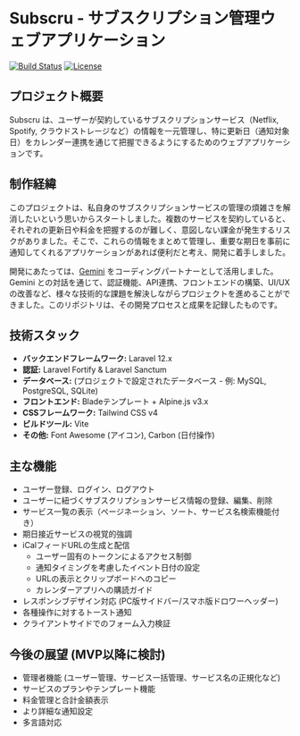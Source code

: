 # Subscru - サブスクリプション管理ウェブアプリケーション

[![Build Status](https://github.com/yng13/subscru.jp/actions/workflows/tests/badge.svg)](https://github.com/yng13/subscru.jp/actions/workflows/tests)
[![License](https://img.shields.io/packagist/l/laravel/framework)](https://opensource.org/licenses/MIT)

## プロジェクト概要

Subscru は、ユーザーが契約しているサブスクリプションサービス（Netflix, Spotify,
クラウドストレージなど）の情報を一元管理し、特に更新日（通知対象日）をカレンダー連携を通じて把握できるようにするためのウェブアプリケーションです。

## 制作経緯

このプロジェクトは、私自身のサブスクリプションサービスの管理の煩雑さを解消したいという思いからスタートしました。複数のサービスを契約していると、それぞれの更新日や料金を把握するのが難しく、意図しない課金が発生するリスクがありました。そこで、これらの情報をまとめて管理し、重要な期日を事前に通知してくれるアプリケーションがあれば便利だと考え、開発に着手しました。

開発にあたっては、[Gemini](https://gemini.google.com/) をコーディングパートナーとして活用しました。Gemini
との対話を通じて、認証機能、API連携、フロントエンドの構築、UI/UX
の改善など、様々な技術的な課題を解決しながらプロジェクトを進めることができました。このリポジトリは、その開発プロセスと成果を記録したものです。

## 技術スタック

* **バックエンドフレームワーク:** Laravel 12.x
* **認証:** Laravel Fortify & Laravel Sanctum
* **データベース:** (プロジェクトで設定されたデータベース - 例: MySQL, PostgreSQL, SQLite)
* **フロントエンド:** Bladeテンプレート + Alpine.js v3.x
* **CSSフレームワーク:** Tailwind CSS v4
* **ビルドツール:** Vite
* **その他:** Font Awesome (アイコン), Carbon (日付操作)

## 主な機能

* ユーザー登録、ログイン、ログアウト
* ユーザーに紐づくサブスクリプションサービス情報の登録、編集、削除
* サービス一覧の表示（ページネーション、ソート、サービス名検索機能付き）
* 期日接近サービスの視覚的強調
* iCalフィードURLの生成と配信
    * ユーザー固有のトークンによるアクセス制御
    * 通知タイミングを考慮したイベント日付の設定
    * URLの表示とクリップボードへのコピー
    * カレンダーアプリへの購読ガイド
* レスポンシブデザイン対応 (PC版サイドバー/スマホ版ドロワーヘッダー)
* 各種操作に対するトースト通知
* クライアントサイドでのフォーム入力検証

## 今後の展望 (MVP以降に検討)

* 管理者機能 (ユーザー管理、サービス一括管理、サービス名の正規化など)
* サービスのプランやテンプレート機能
* 料金管理と合計金額表示
* より詳細な通知設定
* 多言語対応

